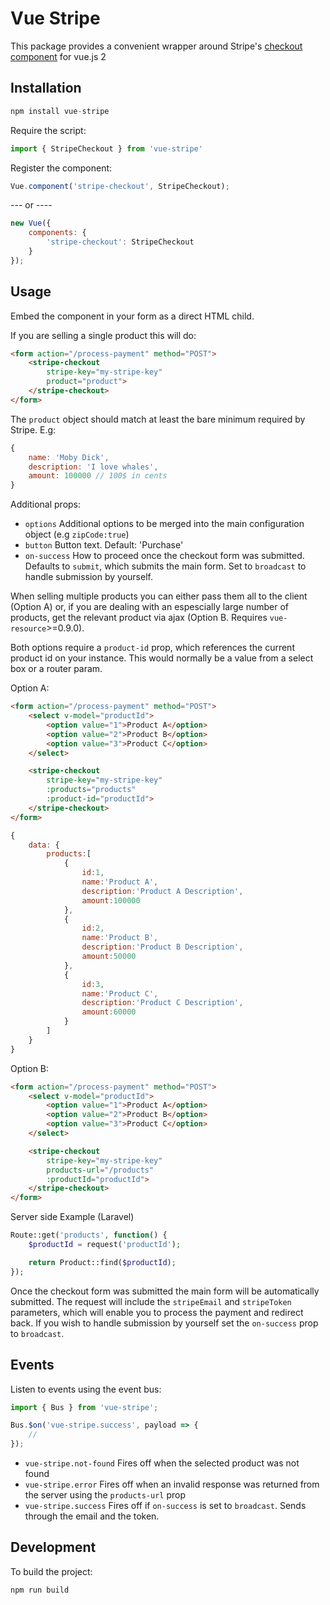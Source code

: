 # Vue Stripe

This package provides a convenient wrapper around Stripe's [checkout component](https://stripe.com/checkout) for vue.js 2

## Installation

```js
npm install vue-stripe
```

Require the script:

```js
import { StripeCheckout } from 'vue-stripe'
```

Register the component:

```js
Vue.component('stripe-checkout', StripeCheckout);
```

--- or ----

```js
new Vue({
    components: {
        'stripe-checkout': StripeCheckout
    }
});
```

## Usage

Embed the component in your form as a direct HTML child.

If you are selling a single product this will do:

```html
<form action="/process-payment" method="POST">
    <stripe-checkout
        stripe-key="my-stripe-key"
        product="product">
    </stripe-checkout>
</form>
```

The `product` object should match at least the bare minimum required by Stripe. E.g:

```js
{
    name: 'Moby Dick',
    description: 'I love whales',
    amount: 100000 // 100$ in cents
}
```

Additional props:

*  `options` Additional options to be merged into the main configuration object (e.g `zipCode:true`)
*  `button` Button text. Default: 'Purchase'
*  `on-success` How to proceed once the checkout form was submitted.
Defaults to `submit`, which submits the main form. Set to `broadcast` to handle submission by yourself.

When selling multiple products you can either pass them all to the client (Option A) or, if you are dealing with an espescially large number of products, get the relevant product via ajax (Option B. Requires `vue-resource`>=0.9.0).

Both options require a `product-id` prop, which references the current product id on your instance.
This would normally be a value from a select box or a router param.

Option A:

```html
<form action="/process-payment" method="POST">
    <select v-model="productId">
        <option value="1">Product A</option>
        <option value="2">Product B</option>
        <option value="3">Product C</option>
    </select>

    <stripe-checkout
        stripe-key="my-stripe-key"
        :products="products"
        :product-id="productId">
    </stripe-checkout>
</form>
```

```js
{
    data: {
        products:[
            {
                id:1,
                name:'Product A',
                description:'Product A Description',
                amount:100000
            },
            {
                id:2,
                name:'Product B',
                description:'Product B Description',
                amount:50000
            },
            {
                id:3,
                name:'Product C',
                description:'Product C Description',
                amount:60000
            }
        ]
    }
}
```

Option B:

```html
<form action="/process-payment" method="POST">
    <select v-model="productId">
        <option value="1">Product A</option>
        <option value="2">Product B</option>
        <option value="3">Product C</option>
    </select>

    <stripe-checkout
        stripe-key="my-stripe-key"
        products-url="/products"
        :productId="productId">
    </stripe-checkout>
</form>
```

Server side Example (Laravel)

```php
Route::get('products', function() {
    $productId = request('productId');

    return Product::find($productId);
});
```

Once the checkout form was submitted the main form will be automatically submitted.
The request will include the `stripeEmail` and `stripeToken` parameters, which will enable you to process the payment and redirect back.
If you wish to handle submission by yourself set the `on-success` prop to `broadcast`.

## Events

Listen to events using the event bus:

```js
import { Bus } from 'vue-stripe';

Bus.$on('vue-stripe.success', payload => {
    //
});
```

* `vue-stripe.not-found` Fires off when the selected product was not found
* `vue-stripe.error` Fires off when an invalid response was returned from the server using the `products-url` prop
* `vue-stripe.success` Fires off if `on-success` is set to `broadcast`. Sends through the email and the token.

## Development

To build the project:

```
npm run build
```
